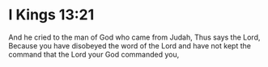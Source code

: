 # I Kings 13:21

And he cried to the man of God who came from Judah, Thus says the Lord, Because you have disobeyed the word of the Lord and have not kept the command that the Lord your God commanded you,
